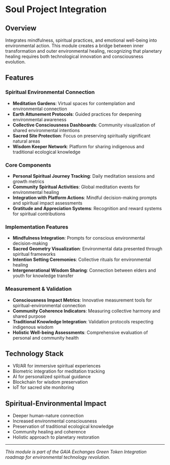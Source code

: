 # Soul Project Integration

## Overview
Integrates mindfulness, spiritual practices, and emotional well-being into environmental action. This module creates a bridge between inner transformation and outer environmental healing, recognizing that planetary healing requires both technological innovation and consciousness evolution.

## Features

### Spiritual Environmental Connection
- **Meditation Gardens**: Virtual spaces for contemplation and environmental connection
- **Earth Attunement Protocols**: Guided practices for deepening environmental awareness
- **Collective Consciousness Dashboards**: Community visualization of shared environmental intentions
- **Sacred Site Protection**: Focus on preserving spiritually significant natural areas
- **Wisdom Keeper Network**: Platform for sharing indigenous and traditional ecological knowledge

### Core Components
- **Personal Spiritual Journey Tracking**: Daily meditation sessions and growth metrics
- **Community Spiritual Activities**: Global meditation events for environmental healing
- **Integration with Platform Actions**: Mindful decision-making prompts and spiritual impact assessments
- **Gratitude and Appreciation Systems**: Recognition and reward systems for spiritual contributions

### Implementation Features
- **Mindfulness Integration**: Prompts for conscious environmental decision-making
- **Sacred Geometry Visualization**: Environmental data presented through spiritual frameworks
- **Intention Setting Ceremonies**: Collective rituals for environmental healing
- **Intergenerational Wisdom Sharing**: Connection between elders and youth for knowledge transfer

### Measurement & Validation
- **Consciousness Impact Metrics**: Innovative measurement tools for spiritual-environmental connection
- **Community Coherence Indicators**: Measuring collective harmony and shared purpose
- **Traditional Knowledge Integration**: Validation protocols respecting indigenous wisdom
- **Holistic Well-being Assessments**: Comprehensive evaluation of personal and community health

## Technology Stack
- VR/AR for immersive spiritual experiences
- Biometric integration for meditation tracking
- AI for personalized spiritual guidance
- Blockchain for wisdom preservation
- IoT for sacred site monitoring

## Spiritual-Environmental Impact
- Deeper human-nature connection
- Increased environmental consciousness
- Preservation of traditional ecological knowledge
- Community healing and coherence
- Holistic approach to planetary restoration

---
*This module is part of the GAIA Exchanges Green Token Integration roadmap for environmental technology revolution.*